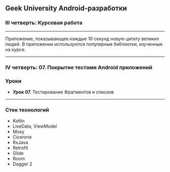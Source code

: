 ## Geek University Android-разработки
### III четверть: Курсовая работа

---
Приложение, показывающее каждые 10 секунд новую цитату великих людей. В приложении используются популярные библиотки, изученные на курсе.

---

### IV четверть: 07. Покрытие тестами Android приложений

### Уроки
- ***Урок 07.*** Тестирование Фрагментов и списков

---

### Стек технологий
- Kotlin
- LiveData, ViewModel
- Moxy
- Cicerone
- RxJava
- Retrofit
- Glide
- Room
- Dagger 2
